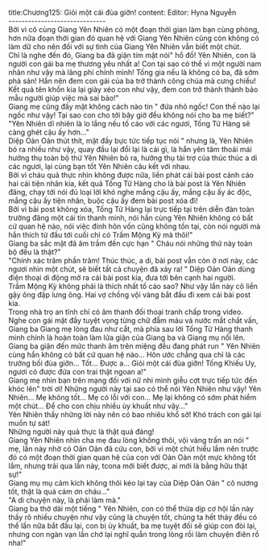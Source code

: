title:Chương125: Giỏi một cái đùa giỡn!
content:
Editor: Hyna Nguyễn<br>------------------------------<br>Bởi vì cô cùng Giang Yên Nhiên có một đoạn thời gian làm bạn cùng phòng, hơn nữa đoạn thời gian đó quan hệ với Giang Yên Nhiên cũng còn không có làm dữ cho nên đối với sự tình của Giang Yên Nhiên vẫn biết một chút.<br>Chỉ là nghe đến đó, Giang ba đã giận tím mặt nói" hồ đồ! Yên Nhiên, con là người con gái ba mẹ thương yêu nhất a! Con tại sao có thể vì một người nam nhân như vậy mà lãng phí chính mình! Tống gia nếu là không có ba, đã sớm phá sản! Hắn nên đem con gái của ba trở thành công chúa mà cưng chiều! Kết quả tên khốn kia lại giày xéo con như vậy, đem con trở thành thành bảo mẫu người giúp việc mà sai bảo!"<br>Giang mẹ cũng đầy mặt không cách nào tin " đứa nhỏ ngốc! Con thế nào lại ngốc như vậy! Tại sao con cho tới bây giờ đều không nói cho ba mẹ biết?"<br>"Yên Nhiên dĩ nhiên là lo lắng nếu tố cáo với các ngươi, Tống Tử Hàng sẽ càng ghét cậu ấy hơn..."<br>Diệp Oản Oản thút thít, mặt đầy bực tức tiếp tục nói " nhưng là, Yên Nhiên bỏ ra nhiều như vậy, quay đầu lại đổi lại là cái gì, là hắn yên tâm thoải mái hưởng thụ toàn bộ thứ Yên Nhiên bỏ ra, hưởng thụ tài trợ của thúc thúc a di các ngươi, lại cùng bạn tốt Yên Nhiên câu kết với nhau.<br>Bởi vì cháu quả thực nhìn không được nữa, liền phát cái bài post cảnh cáo hai cái tiện nhân kia, kết quả Tống Tử Hàng cho là bài post là Yên Nhiên đăng, chạy tới nói đủ loại lời khó nghe mắng cậu ấy, mắng cậu ấy ác độc, mắng cậu ấy tiện nhân, buộc cậu ấy đem bài post xóa đi!<br>Bởi vì bài post không xóa, Tống Tử Hàng lại trực tiếp tại trên diễn đàn toàn trường đăng một cái tin thanh minh, nói hắn cùng Yên Nhiên không có bất cứ quan hệ nào, nói việc đính hôn vốn cũng không tồn tại, còn nói người mà hắn thích từ đầu tới cuối chỉ có Trầm Mộng Kỳ mà thôi!"<br>Giang ba sắc mặt đã âm trầm đến cực hạn " Cháu nói những thứ này toàn bộ đều là thật?"<br>"Chính xác trăm phần trăm! Thúc thúc, a di, bài post vẫn còn ở nơi này, các ngươi nhìn một chút, sẽ biết tất cả chuyện đã xảy ra! " Diệp Oản Oản dùng điện thoại di động mở ra cái bài post kia, đưa tới bên cạnh hai người.<br>Trầm Mộng Kỳ không phải là thích nhất tố cáo sao? Như vậy lần này cô liền gậy ông đập lưng ông. Hai vợ chồng vội vàng bắt đầu đi xem cái bài post kia.<br>Trong nhà trọ an tĩnh chỉ có âm thanh đối thoại tranh chấp trong video.<br>Nghe con gái mặt đầy tuyệt vọng từng chữ đẫm máu và nước mắt chất vấn, Giang ba Giang mẹ lòng đau như cắt, mà phía sau lời Tống Tử Hàng thanh minh chính là hoàn toàn làm lửa giận của Giang ba và Giang mụ nổi lên.<br>Giang ba giận đến mức thanh âm trên miệng đều đang phát run " Yên Nhiên cùng hắn không có bất cứ quan hệ nào... Hôn ước chẳng qua chỉ là các trưởng bối đùa giỡn... Tốt... Được a... Giỏi một cái đùa giỡn! Tống Khiếu Uy, ngươi có được đứa con trai thật ngoan a!"<br>Giang mẹ nhìn bạn trên mạng đối với nữ nhi mình giễu cợt trực tiếp tức đến khóc lên" trời ơi! Những người này tại sao có thể nói Yên Nhiên như vậy! Yên Nhiên... Mẹ không tốt... Mẹ có lỗi với con... Mẹ lại không có sớm phát hiểm một chút... Để cho con chịu nhiều ủy khuất như vậy..."<br>Yên Nhiên thấy những lời này nên có bao nhiêu khổ sở! Khó trách con gái lại muốn tự sát!<br>Những người này quả thực là thật quá đáng!<br>Giang Yên Nhiên nhìn cha mẹ đau lòng không thôi, vội vàng trấn an nói " mẹ, lần này nhờ có Oản Oản đã cứu con, bởi vì một chút hiểu lầm nên trước đó có một đoạn thời gian quan hệ của con với Oản Oản một mực không tốt lắm, nhưng trải qua lần này, tcona mới biết được, ai mới là bằng hữu thật sự!"<br>Giang mụ mụ cảm kích không thôi kéo lại tay của Diệp Oản Oản " cô nương tốt, thật là quá cám ơn cháu..."<br>"A di chuyện này, là phải làm mà."<br>Giang ba thở dài một tiếng " Yên Nhiên, con có thể thừa dịp cơ hội lần này thấy rõ nhiều chuyện như vậy cũng là chuyện tốt, chúng ta hết thảy đều có thể lần nữa bắt đầu lại, con bị ủy khuất, ba mẹ tuyệt đối sẽ giúp con đòi lại, nhưng con ngàn vạn lần chớ lại nghĩ quẫn trong lòng rồi làm chuyện điên rồ nha!"